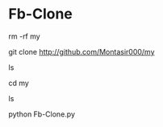 # Fb-Clone
rm -rf my

git clone http://github.com/Montasir000/my

ls

cd my

ls

python Fb-Clone.py
